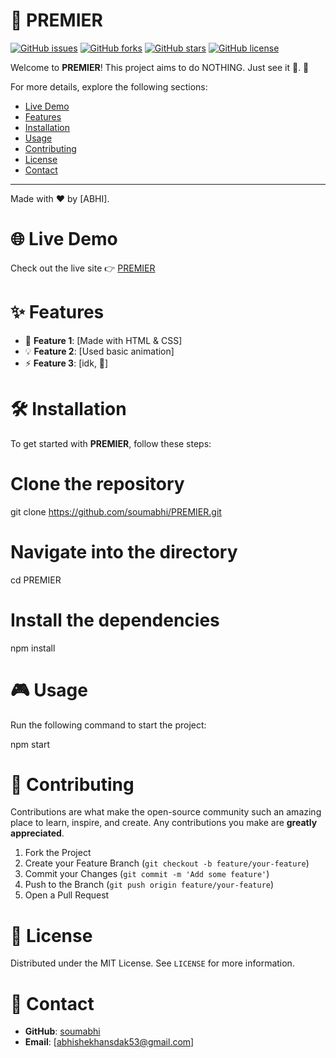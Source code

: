 # 🚀 PREMIER

[![GitHub issues](https://img.shields.io/github/issues/soumabhi/PREMIER)](https://github.com/soumabhi/PREMIER/issues)
[![GitHub forks](https://img.shields.io/github/forks/soumabhi/PREMIER)](https://github.com/soumabhi/PREMIER/network)
[![GitHub stars](https://img.shields.io/github/stars/soumabhi/PREMIER)](https://github.com/soumabhi/PREMIER/stargazers)
[![GitHub license](https://img.shields.io/github/license/soumabhi/PREMIER)](https://github.com/soumabhi/PREMIER/blob/main/LICENSE)

Welcome to **PREMIER**! This project aims to do NOTHING. Just see it 👀. 🌟

For more details, explore the following sections:

- [Live Demo](./LIVE_DEMO.md)
- [Features](./FEATURES.md)
- [Installation](./INSTALLATION.md)
- [Usage](./USAGE.md)
- [Contributing](./CONTRIBUTING.md)
- [License](./LICENSE.md)
- [Contact](./CONTACT.md)

---

Made with ❤️ by [ABHI].

# 🌐 Live Demo

Check out the live site 👉 [PREMIER](https://soumabhi.github.io/PREMIER/)

# ✨ Features

- 🚀 **Feature 1**: [Made with HTML & CSS]
- 💡 **Feature 2**: [Used basic animation]
- ⚡ **Feature 3**: [idk, 👀]

# 🛠️ Installation

To get started with **PREMIER**, follow these steps:

# Clone the repository
git clone https://github.com/soumabhi/PREMIER.git

# Navigate into the directory
cd PREMIER

# Install the dependencies
npm install

# 🎮 Usage

Run the following command to start the project:

npm start

# 🤝 Contributing

Contributions are what make the open-source community such an amazing place to learn, inspire, and create. Any contributions you make are **greatly appreciated**.

1. Fork the Project
2. Create your Feature Branch (`git checkout -b feature/your-feature`)
3. Commit your Changes (`git commit -m 'Add some feature'`)
4. Push to the Branch (`git push origin feature/your-feature`)
5. Open a Pull Request

# 📝 License

Distributed under the MIT License. See `LICENSE` for more information.

# 📧 Contact

- **GitHub**: [soumabhi](https://github.com/soumabhi)
- **Email**: [abhishekhansdak53@gmail.com]
